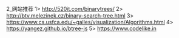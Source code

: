 2_网站推荐
1> http://520it.com/binarytrees/
2> http://btv.melezinek.cz/binary-search-tree.html
3> https://www.cs.usfca.edu/~galles/visualization/Algorithms.html
4> https://yangez.github.io/btree-js
5> https://www.codelike.in

